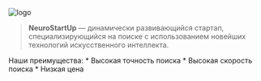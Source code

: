 
![logo](/Users/admin/Desktop/NeuroStartUp/logo.png)


>**NeuroStartUp** — динамически развивающийся стартап, специализирующийся на поиске с использованием новейших технологий искусственного интеллекта. 

Наши преимущества:
    * Высокая точность поиска
    * Высокая скорость поиска
    * Низкая цена
